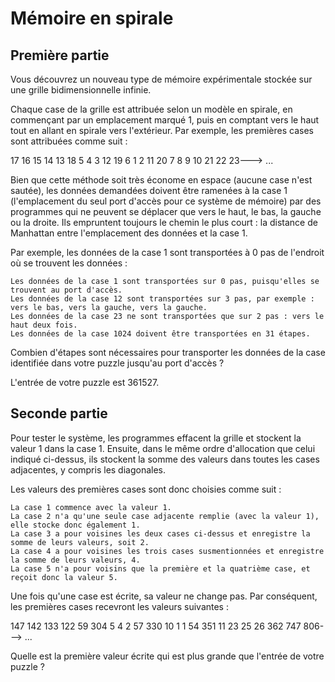 # Mémoire en spirale 

## Première partie

Vous découvrez un nouveau type de mémoire expérimentale stockée sur une grille bidimensionnelle infinie.

Chaque case de la grille est attribuée selon un modèle en spirale, en commençant par un emplacement marqué 1, puis en comptant vers le haut tout en allant en spirale vers l'extérieur. Par exemple, les premières cases sont attribuées comme suit :

17 16 15 14 13
18 5 4 3 12
19 6 1 2 11
20 7 8 9 10
21 22 23---> ...

Bien que cette méthode soit très économe en espace (aucune case n'est sautée), les données demandées doivent être ramenées à la case 1 (l'emplacement du seul port d'accès pour ce système de mémoire) par des programmes qui ne peuvent se déplacer que vers le haut, le bas, la gauche ou la droite. Ils empruntent toujours le chemin le plus court : la distance de Manhattan entre l'emplacement des données et la case 1.

Par exemple, les données de la case 1 sont transportées à 0 pas de l'endroit où se trouvent les données :

    Les données de la case 1 sont transportées sur 0 pas, puisqu'elles se trouvent au port d'accès.
    Les données de la case 12 sont transportées sur 3 pas, par exemple : vers le bas, vers la gauche, vers la gauche.
    Les données de la case 23 ne sont transportées que sur 2 pas : vers le haut deux fois.
    Les données de la case 1024 doivent être transportées en 31 étapes.

Combien d'étapes sont nécessaires pour transporter les données de la case identifiée dans votre puzzle jusqu'au port d'accès ?

L'entrée de votre puzzle est 361527.

## Seconde partie

Pour tester le système, les programmes effacent la grille et stockent la valeur 1 dans la case 1. Ensuite, dans le même ordre d'allocation que celui indiqué ci-dessus, ils stockent la somme des valeurs dans toutes les cases adjacentes, y compris les diagonales.

Les valeurs des premières cases sont donc choisies comme suit :

    La case 1 commence avec la valeur 1.
    La case 2 n'a qu'une seule case adjacente remplie (avec la valeur 1), elle stocke donc également 1.
    La case 3 a pour voisines les deux cases ci-dessus et enregistre la somme de leurs valeurs, soit 2.
    La case 4 a pour voisines les trois cases susmentionnées et enregistre la somme de leurs valeurs, 4.
    La case 5 n'a pour voisins que la première et la quatrième case, et reçoit donc la valeur 5.

Une fois qu'une case est écrite, sa valeur ne change pas. Par conséquent, les premières cases recevront les valeurs suivantes :

147 142 133 122 59
304 5 4 2 57
330 10 1 1 54
351 11 23 25 26
362 747 806---> ...

Quelle est la première valeur écrite qui est plus grande que l'entrée de votre puzzle ?

